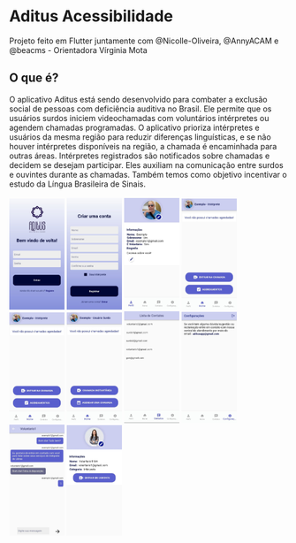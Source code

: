 # Aditus Acessibilidade
Projeto feito em Flutter juntamente com @Nicolle-Oliveira, @AnnyACAM e @beacms - Orientadora Vírginia Mota

## O que é?

O aplicativo Aditus está sendo desenvolvido para combater a exclusão social de pessoas com deficiência auditiva no Brasil. Ele permite que os usuários surdos iniciem videochamadas com voluntários intérpretes ou agendem chamadas programadas. O aplicativo prioriza intérpretes e usuários da mesma região para reduzir diferenças linguísticas, e se não houver intérpretes disponíveis na região, a chamada é encaminhada para outras áreas. Intérpretes registrados são notificados sobre chamadas e decidem se desejam participar. Eles auxiliam na comunicação entre surdos e ouvintes durante as chamadas. Também temos como objetivo incentivar o estudo da Língua Brasileira de Sinais.	<br><br>
<img src="imagens/st1.jpg" alt="Inicio-pagina" style="width: 100px;">
<img src="imagens/st2.jpg" alt="Inicio-pagina" style="width: 100px;">
<img src="imagens/st3.jpg" alt="Inicio-pagina" style="width: 100px;">
<img src="imagens/st4.jpg" alt="Inicio-pagina" style="width: 100px;">
<img src="imagens/st5.jpg" alt="Inicio-pagina" style="width: 100px;">
<img src="imagens/st6.jpg" alt="Inicio-pagina" style="width: 100px;">
<img src="imagens/st7.jpg" alt="Inicio-pagina" style="width: 100px;">
<img src="imagens/st8.jpg" alt="Inicio-pagina" style="width: 100px;">
<img src="imagens/st9.jpg" alt="Inicio-pagina" style="width: 100px;">
<img src="imagens/st10.jpg" alt="Inicio-pagina" style="width: 100px;">
